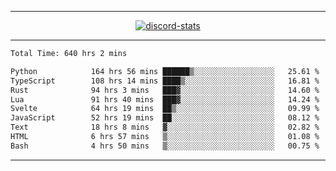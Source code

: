 <a href="https://www.github.com/ripavoid" target="_blank" rel="noreferrer">

-------

<div align='center'>
    <a href='https://discordapp.com/users/825178146797518881'>
        <img align='center' alt='discord-stats' src='https://api.discord-status.me/825178146797518881?nitro&boost=4&gradient=%231e0b1a%2C%23000000%2C%23000000%2C%23160316'></img>
    </a>
</div>

-------

<!--START_SECTION:waka-->

```txt
Total Time: 640 hrs 2 mins

Python            164 hrs 56 mins ██████▒░░░░░░░░░░░░░░░░░░   25.61 %
TypeScript        108 hrs 14 mins ████▒░░░░░░░░░░░░░░░░░░░░   16.81 %
Rust              94 hrs 3 mins   ███▓░░░░░░░░░░░░░░░░░░░░░   14.60 %
Lua               91 hrs 40 mins  ███▓░░░░░░░░░░░░░░░░░░░░░   14.24 %
Svelte            64 hrs 19 mins  ██▒░░░░░░░░░░░░░░░░░░░░░░   09.99 %
JavaScript        52 hrs 19 mins  ██░░░░░░░░░░░░░░░░░░░░░░░   08.12 %
Text              18 hrs 8 mins   ▓░░░░░░░░░░░░░░░░░░░░░░░░   02.82 %
HTML              6 hrs 57 mins   ▒░░░░░░░░░░░░░░░░░░░░░░░░   01.08 %
Bash              4 hrs 50 mins   ▒░░░░░░░░░░░░░░░░░░░░░░░░   00.75 %
```

<!--END_SECTION:waka-->

-------
